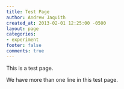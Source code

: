 ```yaml
---
title: Test Page
author: Andrew Jaquith
created_at: 2013-02-01 12:25:00 -0500
layout: page
categories: 
- experiment
footer: false
comments: true
---
```

This is a test page.

We have more than one line in this test page.